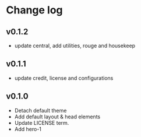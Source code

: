 <!-- central -->

# Change log

## v0.1.2
- update central, add utilities, rouge and housekeep

## v0.1.1
- update credit, license and configurations

## v0.1.0
- Detach default theme
- Add default layout & head elements
- Update LICENSE term.
- Add hero-1
